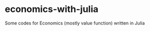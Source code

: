 economics-with-julia
====================

Some codes for Economics (mostly value function) written in Julia
